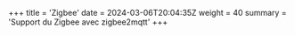+++
title = 'Zigbee'
date = 2024-03-06T20:04:35Z
weight = 40
summary = 'Support du Zigbee avec zigbee2mqtt'
+++
